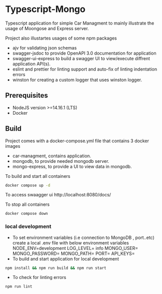 # Typescript-Mongo
Typescript application for simple Car Managment to mainly illustrate the usage of Moongose and Express server.

Project also illustartes usages of some npm packages
- ajv for validating json schemas 
- swagger-jsdoc to provide OpenAPI 3.0 documentation for application
- swagger-ui-express to build a swagger UI to view/execute diffrent application API(s).
-  eslint and prettier for linting support and auto-fix of linting indentation errors
- winston for creating a custom logger that uses winston logger.

## Prerequisites
- NodeJS version >=14.16.1 (LTS)
- Docker

## Build

Project comes with a docker-compose.yml file that contains 3 docker images
- car-managment, contains application.
- mongodb, to provide needed mongodb server.
- mongo-express, to provide a UI to view data in mongodb.

To build and start all containers
```bash
docker compose up -d
```

To access swaagger ui
http://localhost:8080/docs/

To stop all containers
```bash
docker compose down
```

### local development

- To set environment variables (i.e connection to MongoDB , port..etc)
create a local .env file
with below environment variables
NODE_ENV=development
LOG_LEVEL= info
MONGO_USER= <mongo db username>
MONGO_PASSWORD= <Mongo db password>
MONGO_PATH= <path for Mongo DB>
PORT= <express server port>
API_KEYS= <comma separated API keys that request x-api-key will be validated aganist>
- To build and start application for local development
```bash
npm install && npm run build && npm run start
```
- To check for linting errors
```bash
npm run lint
```